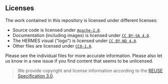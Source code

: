 <!--
SPDX-FileCopyrightText: 2022 German Aerospace Center (DLR)

SPDX-License-Identifier: CC0-1.0
-->

<!--
SPDX-FileContributor: Stephan Druskat
-->

## Licenses

The work contained in this repository is licensed under different licenses:
- Source code is licensed under [`Apache-2.0`](LICENSES/Apache-2.0.txt).
- Documentation (including images) is licensed under [`CC BY-SA 4.0`](LICENSES/CC-BY-SA-4.0.txt).
- The HERMES visual ("logo") is licensed under [`CC BY-ND 4.0`](LICENSES/CC-BY-ND-4.0.txt).
- Other files are licensed under [`CC0-1.0`](LICENSES/CC0-1.0.txt).
 
Please see the individual files for more accurate information.
Please also let us know in a new issue if you find content that seems to be unlicensed.

> We provide copyright and license information according to the [REUSE Specification 3.0](https://reuse.software/spec/).

